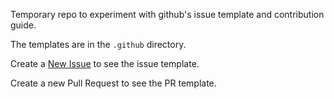 Temporary repo to experiment with github's issue template
and contribution guide.

The templates are in the `.github` directory.

Create a [New Issue](issues/new) to see the issue template.

Create a new Pull Request to see the PR template.
